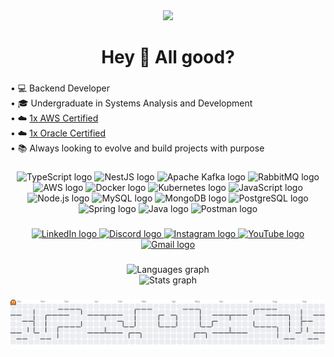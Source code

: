 <div align="center">
  <img height="200" src="https://camo.githubusercontent.com/4d9f5ecceb711eec6e2018f38a5677dc657c9738d4a65ba3b928c41c0a45b439/68747470733a2f2f6d69726f2e6d656469756d2e636f6d2f6d61782f313336302f302a37513379765349765f7430696f4a2d5a2e676966"  />
</div>

<h1 align="center">Hey 👋 All good?</h1>

###

<p align="left">
  • 💻 Backend Developer <br>
  • 🎓 Undergraduate in Systems Analysis and Development <br>
  • ☁️ <a href="https://www.credly.com/badges/f6a5333d-6d9b-4799-a880-da0e5118e464" target="_blank">1x AWS Certified</a> <br>
  • ☁️ <a href="https://catalog-education.oracle.com/ords/certview/sharebadge?id=A8BAAEAFEB5EAE9DB2AB8E8F22670DCC41CE87199C7EA13CC00F2F1D11EE6254" target="_blank">1x Oracle Certified</a> <br>
  • 📚 Always looking to evolve and build projects with purpose
</p>

###

<div align="center">
  <img src="https://skillicons.dev/icons?i=ts" height="40" alt="TypeScript logo" />
  <img src="https://skillicons.dev/icons?i=nestjs" height="40" alt="NestJS logo" />
  <img src="https://cdn.simpleicons.org/apachekafka/231F20" height="40" alt="Apache Kafka logo" />
  <img src="https://cdn.simpleicons.org/rabbitmq/FF6600" height="40" alt="RabbitMQ logo" />
  <img src="https://skillicons.dev/icons?i=aws" height="40" alt="AWS logo" />
  <img src="https://cdn.simpleicons.org/docker/2496ED" height="40" alt="Docker logo" />
  <img src="https://cdn.simpleicons.org/kubernetes/326CE5" height="40" alt="Kubernetes logo" />
  <img src="https://cdn.simpleicons.org/javascript/F7DF1E" height="40" alt="JavaScript logo" />
  <img src="https://cdn.simpleicons.org/nodedotjs/339933" height="40" alt="Node.js logo" />
  <img src="https://cdn.simpleicons.org/mysql/4479A1" height="40" alt="MySQL logo" />
  <img src="https://cdn.simpleicons.org/mongodb/47A248" height="40" alt="MongoDB logo" />
  <img src="https://cdn.simpleicons.org/postgresql/4169E1" height="40" alt="PostgreSQL logo" />
  <img src="https://cdn.simpleicons.org/spring/6DB33F" height="40" alt="Spring logo" />
  <img src="https://skillicons.dev/icons?i=java" height="40" alt="Java logo" />
  <img src="https://cdn.simpleicons.org/postman/FF6C37" height="40" alt="Postman logo" />
</div>

###

<div align="center">
  <a href="https://www.linkedin.com/in/andersonnmoreira/" target="_blank">
    <img src="https://img.shields.io/badge/LinkedIn-0077B5?logo=linkedin&logoColor=white&style=plastic" height="27" alt="LinkedIn logo" />
  </a>
  <a href="https://discordapp.com/users/andersonn.dev" target="_blank">
    <img src="https://img.shields.io/badge/Discord-7289DA?logo=discord&logoColor=white&style=plastic" height="27" alt="Discord logo" />
  </a>
  <a href="https://instagram.com/andersonn.dev" target="_blank">
    <img src="https://img.shields.io/badge/Instagram-E4405F?logo=instagram&logoColor=white&style=plastic" height="27" alt="Instagram logo" />
  </a>
  <a href="https://www.youtube.com/@andersondevprog" target="_blank">
    <img src="https://img.shields.io/badge/YouTube-FF0000?logo=youtube&logoColor=white&style=plastic" height="27" alt="YouTube logo" />
  </a>
  <a href="mailto:andersondevprog@gmail.com" target="_blank">
    <img src="https://img.shields.io/badge/Gmail-D14836?logo=gmail&logoColor=white&style=plastic" height="27" alt="Gmail logo" />
  </a>
</div>

###

<div align="center">
  <img src="https://github-readme-stats.vercel.app/api/top-langs?username=gtiAnderson&locale=en&layout=compact&card_width=320&langs_count=5&theme=dracula&hide_border=false" height="150" alt="Languages graph" />
  <br>
  <img src="https://github-readme-stats.vercel.app/api?username=gtiAnderson&show_icons=true&include_all_commits=true&count_private=true&theme=dracula&hide_border=false" height="150" alt="Stats graph" />
</div>

###

<picture>
  <source media="(prefers-color-scheme: dark)" srcset="https://raw.githubusercontent.com/gtiAnderson/gtiAnderson/output/pacman-contribution-graph-dark.svg">
  <source media="(prefers-color-scheme: light)" srcset="https://raw.githubusercontent.com/gtiAnderson/gtiAnderson/output/pacman-contribution-graph.svg">
  <img alt="Pac-Man contribution graph" src="https://raw.githubusercontent.com/gtiAnderson/gtiAnderson/output/pacman-contribution-graph.svg">
</picture>
